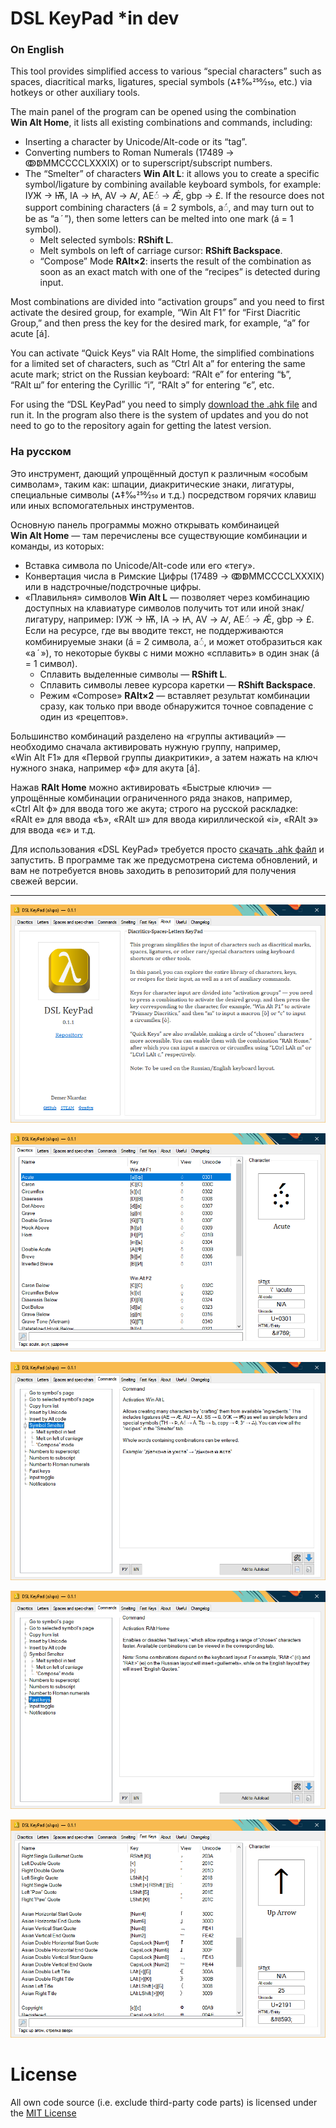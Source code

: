 # DSL KeyPad \*in dev

### On English

This tool provides simplified access to various “special characters” such as spaces, diacritical marks, ligatures, special symbols (⁂‡‰250⁄250, etc.) via hotkeys or other auxiliary tools.

The main panel of the program can be opened using the combination **Win Alt Home**, it lists all existing combinations and commands, including:

- Inserting a character by Unicode/Alt-code or its “tag”.
- Converting numbers to Roman Numerals (17489 → ↂↁⅯⅯⅭⅭⅭⅭⅬⅩⅩⅩⅨ) or to superscript/subscript numbers.
- The “Smelter” of characters **Win Alt L**: it allows you to create a specific symbol/ligature by combining available keyboard symbols, for example: ІУЖ → Ѭ, ІА → Ꙗ, AV → Ꜹ, AE◌́ → Ǽ, gbp → £. If the resource does not support combining characters (á = 2 symbols, a◌́, and may turn out to be as “a ́  ”), then some letters can be melted into one mark (á = 1 symbol).
  - Melt selected symbols: **RShift L**.
  - Melt symbols on left of carriage cursor: **RShift Backspace**.
  - “Compose” Mode **RAlt×2**: inserts the result of the combination as soon as an exact match with one of the “recipes” is detected during input.

Most combinations are divided into “activation groups” and you need to first activate the desired group, for example, “Win Alt F1” for “First Diacritic Group,” and then press the key for the desired mark, for example, “a” for acute \[á\].

You can activate “Quick Keys” via RAlt Home, the simplified combinations for a limited set of characters, such as “Ctrl Alt a” for entering the same acute mark; strict on the Russian keyboard: “RAlt е” for entering “ѣ”, “RAlt ш” for entering the Cyrillic “і”, “RAlt э” for entering “є”, etc.

For using the “DSL KeyPad” you need to simply [download the .ahk file](https://github.com/DemerNkardaz/DSL-KeyPad/blob/main/Install.KeyPad.ahk) and run it. In the program also there is the system of updates and you do not need to go to the repository again for getting the latest version.

### На русском

Это инструмент, дающий упрощённый доступ к различным «особым символам», таким как: шпации, диакритические знаки, лигатуры, специальные символы (⁂‡‰250⁄250 и т.д.) посредством горячих клавиш или иных вспомогательных инструментов.

Основную панель программы можно открывать комбинаицей **Win Alt Home** — там перечислены все существующие комбинации и команды, из которых:

- Вставка символа по Unicode/Alt-code или его «тегу».
- Конвертация числа в Римские Цифры (17489 → ↂↁⅯⅯⅭⅭⅭⅭⅬⅩⅩⅩⅨ) или в надстрочные/подстрочные цифры.
- «Плавильня» символов **Win Alt L** — позволяет через комбинацию доступных на клавиатуре символов получить тот или иной знак/лигатуру, например: ІУЖ → Ѭ, ІА → Ꙗ, AV → Ꜹ, AE◌́ → Ǽ, gbp → £. Если на ресурсе, где вы вводите текст, не поддерживаются комбинируемые знаки (á = 2 символа, a◌́, и может отобразиться как «a ́  »), то некоторые буквы с ними можно «сплавить» в один знак (á = 1 символ).
  - Сплавить выделенные символы — **RShift L**.
  - Сплавить символы левее курсора каретки — **RShift Backspace**.
  - Режим «Compose» **RAlt×2** — вставляет результат комбинации сразу, как только при вводе обнаружится точное совпадение с один из «рецептов».

Большинство комбинаций разделено на «группы активаций» — необходимо сначала активировать нужную группу, например, «Win Alt F1» для «Первой группы диакритики», а затем нажать на ключ нужного знака, например «ф» для акута \[á\].

Нажав **RAlt Home** можно активировать «Быстрые ключи» — упрощённые комбинации ограниченного ряда знаков, например, «Ctrl Alt ф» для ввода того же акута; строго на русской раскладке: «RAlt е» для ввода «ѣ», «RAlt ш» для ввода кириллической «і», «RAlt э» для ввода «є» и т.д.

Для использования «DSL KeyPad» требуется просто [скачать .ahk файл](https://github.com/DemerNkardaz/DSL-KeyPad/blob/main/Install.KeyPad.ahk) и запустить. В программе так же предусмотрена система обновлений, и вам не потребуется вновь заходить в репозиторий для получения свежей версии.

---

![](Images/20240905_0.png)

![](Images/20240905_1.png)

![](Images/20240910_0.png)

![](Images/20240910_1.png)

![](Images/20240910_2.png)

# License

All own code source (i.e. exclude third-party code parts) is licensed under the [MIT License](https://github.com/DemerNkardaz/DSL-KeyPad/blob/main/LICENSE)

